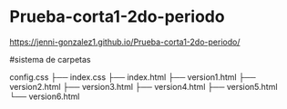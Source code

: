 # Prueba-corta1-2do-periodo

https://jenni-gonzalez1.github.io/Prueba-corta1-2do-periodo/

#sistema de carpetas 

config.css
├── index.css
├── index.html
├── version1.html
├── version2.html
├── version3.html
├── version4.html
├── version5.html
└── version6.html

